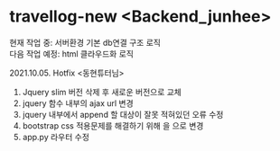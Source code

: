 # travellog-new <Backend_junhee>
현재 작업 중: 서버환경 기본 db연결 구조 로직 </br>
다음 작업 예정: html 클라우드화 로직 </br>


2021.10.05. Hotfix <동현튜터님>
1. Jquery slim 버전 삭제 후 새로운 버전으로 교체
2. jquery 함수 내부의 ajax url 변경
3. jquery 내부에서 append 할 대상이 잘못 적혀있던 오류 수정
4. bootstrap css 적용문제를 해결하기 위해
   을
   으로 변경
5. app.py 라우터 수정